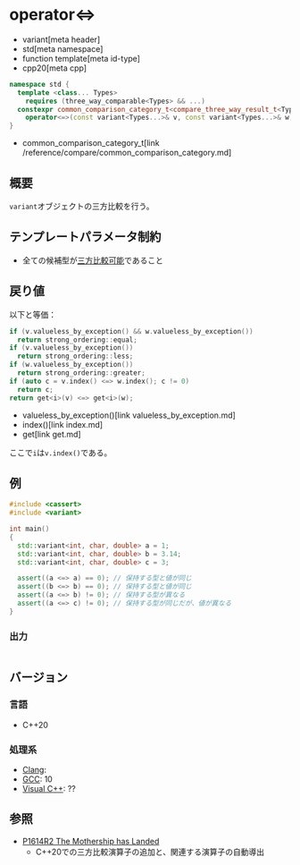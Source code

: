# operator<=>
* variant[meta header]
* std[meta namespace]
* function template[meta id-type]
* cpp20[meta cpp]

```cpp
namespace std {
  template <class... Types>
    requires (three_way_comparable<Types> && ...)
  constexpr common_comparison_category_t<compare_three_way_result_t<Types>...>
    operator<=>(const variant<Types...>& v, const variant<Types...>& w); // (1) C++20
}
```
* common_comparison_category_t[link /reference/compare/common_comparison_category.md]

## 概要
`variant`オブジェクトの三方比較を行う。


## テンプレートパラメータ制約
- 全ての候補型が[三方比較可能](/reference/compare/three_way_comparable.md)であること


## 戻り値
以下と等価：

```cpp
if (v.valueless_by_exception() && w.valueless_by_exception())
  return strong_ordering::equal;
if (v.valueless_by_exception())
  return strong_ordering::less;
if (w.valueless_by_exception())
  return strong_ordering::greater;
if (auto c = v.index() <=> w.index(); c != 0)
  return c;
return get<i>(v) <=> get<i>(w);
```
* valueless_by_exception()[link valueless_by_exception.md]
* index()[link index.md]
* get[link get.md]

ここで`i`は`v.index()`である。


## 例
```cpp example
#include <cassert>
#include <variant>

int main()
{
  std::variant<int, char, double> a = 1;
  std::variant<int, char, double> b = 3.14;
  std::variant<int, char, double> c = 3;

  assert((a <=> a) == 0); // 保持する型と値が同じ
  assert((b <=> b) == 0); // 保持する型と値が同じ
  assert((a <=> b) != 0); // 保持する型が異なる
  assert((a <=> c) != 0); // 保持する型が同じだが、値が異なる
}
```

### 出力
```
```

## バージョン
### 言語
- C++20

### 処理系
- [Clang](/implementation.md#clang):
- [GCC](/implementation.md#gcc): 10
- [Visual C++](/implementation.md#visual_cpp): ??


## 参照
- [P1614R2 The Mothership has Landed](https://www.open-std.org/jtc1/sc22/wg21/docs/papers/2019/p1614r2.html)
    - C++20での三方比較演算子の追加と、関連する演算子の自動導出
